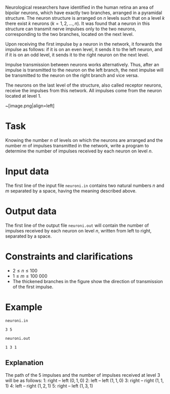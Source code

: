 
Neurological researchers have identified in the human retina an area of bipolar neurons, which have exactly two branches, arranged in a pyramidal structure. The neuron structure is arranged on $n$ levels such that on a level $k$ there exist $k$ neurons $(k = 1, 2, \dots, n)$. It was found that a neuron in this structure can transmit nerve impulses only to the two neurons, corresponding to the two branches, located on the next level.

Upon receiving the first impulse by a neuron in the network, it forwards the impulse as follows: if it is on an even level, it sends it to the left neuron, and if it is on an odd level, it sends it to the right neuron on the next level.

Impulse transmission between neurons works alternatively. Thus, after an impulse is transmitted to the neuron on the left branch, the next impulse will be transmitted to the neuron on the right branch and vice versa.

The neurons on the last level of the structure, also called receptor neurons, receive the impulses from this network. All impulses come from the neuron located at level $1$.

~[image.png|align=left]

# Task

Knowing the number $n$ of levels on which the neurons are arranged and the number $m$ of impulses transmitted in the network, write a program to determine the number of impulses received by each neuron on level $n$.

# Input data

The first line of the input file `neuroni.in` contains two natural numbers $n$ and $m$ separated by a space, having the meaning described above.

# Output data

The first line of the output file `neuroni.out` will contain the number of impulses received by each neuron on level $n$, written from left to right, separated by a space.

# Constraints and clarifications

* $2 \leq n \leq 100$
* $1 \leq m \leq 100\ 000$
* The thickened branches in the figure show the direction of transmission of the first impulse.

# Example

`neuroni.in`
```
3 5
```

`neuroni.out`
```
1 3 1
```

## Explanation

The path of the $5$ impulses and the number of impulses received at level $3$ will be as follows:
$1:$ right – left $(0,1,0)$
$2:$ left – left $(1,1,0)$
$3:$ right – right $(1,1,1)$
$4:$ left – right $(1,2,1)$
$5:$ right – left $(1,3,1)$
```
